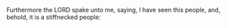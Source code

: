 Furthermore the LORD spake unto me, saying, I have seen this people, and, behold, it is a stiffnecked people:
